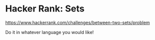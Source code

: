 # Hacker Rank: Sets

https://www.hackerrank.com/challenges/between-two-sets/problem

Do it in whatever language you would like!